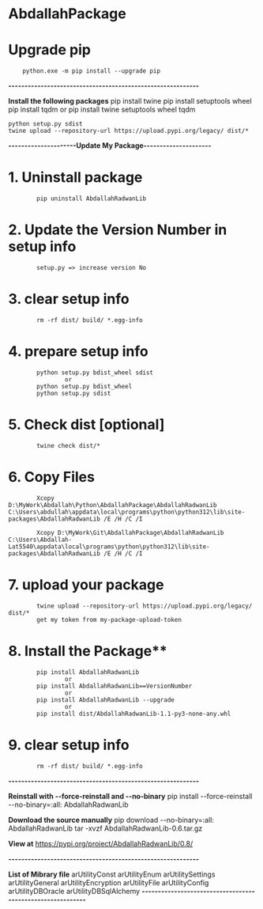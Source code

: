 # AbdallahPackage

# Upgrade pip

        python.exe -m pip install --upgrade pip

**-----------------------------------------------------------**

**Install the following packages**
pip install twine
pip install setuptools wheel
pip install tqdm
or
pip install twine setuptools wheel tqdm

    python setup.py sdist
    twine upload --repository-url https://upload.pypi.org/legacy/ dist/*

**---------------------Update My Package---------------------**

# 1. Uninstall package

            pip uninstall AbdallahRadwanLib

# 2. Update the Version Number in setup info

            setup.py => increase version No

# 3. clear setup info

            rm -rf dist/ build/ *.egg-info

# 4. prepare setup info

            python setup.py bdist_wheel sdist
                    or
            python setup.py bdist_wheel
            python setup.py sdist

# 5. Check dist [optional]

            twine check dist/*

# 6. Copy Files

            Xcopy D:\MyWork\Abdallah\Python\AbdallahPackage\AbdallahRadwanLib C:\Users\abdullah\appdata\local\programs\python\python312\lib\site-packages\AbdallahRadwanLib /E /H /C /I

            Xcopy D:\MyWork\Git\AbdallahPackage\AbdallahRadwanLib C:\Users\Abdallah-Lat5540\appdata\local\programs\python\python312\lib\site-packages\AbdallahRadwanLib /E /H /C /I

# 7. upload your package

            twine upload --repository-url https://upload.pypi.org/legacy/ dist/*
            get my token from my-package-upload-token

# 8. Install the Package\*\*

            pip install AbdallahRadwanLib
                    or
            pip install AbdallahRadwanLib==VersionNumber
                    or
            pip install AbdallahRadwanLib --upgrade
                    or
            pip install dist/AbdallahRadwanLib-1.1-py3-none-any.whl

# 9. clear setup info

            rm -rf dist/ build/ *.egg-info

**-----------------------------------------------------------**

**Reinstall with --force-reinstall and --no-binary**
pip install --force-reinstall --no-binary=:all: AbdallahRadwanLib

**Download the source manually**
pip download --no-binary=:all: AbdallahRadwanLib
tar -xvzf AbdallahRadwanLib-0.6.tar.gz

**View at**
https://pypi.org/project/AbdallahRadwanLib/0.8/

**-----------------------------------------------------------**

**List of Mibrary file**
arUtilityConst
arUtilityEnum
arUtilitySettings
arUtilityGeneral
arUtilityEncryption
arUtilityFile
arUtilityConfig
arUtilityDBOracle
arUtilityDBSqlAlchemy
**-----------------------------------------------------------**
